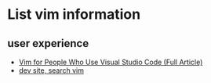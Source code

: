 # List vim information

## user experience
  * [Vim for People Who Use Visual Studio Code (Full Article)](https://dev.to/darthostrich/vim-for-people-who-use-visual-studio-code-full-article-1j1c)
  * [dev site, search vim](https://dev.to/search?q=vim)

